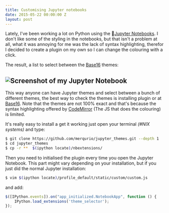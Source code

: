 ```yaml
---
title: Customising Jupyter notebooks
date: 2015-05-22 00:00:00 Z
layout: post
---
```


Lately, I've been working a lot on Python using the [Jupyter
Notebooks](http://jupyter.org). I don't like some of the styling in the
notebooks, but that isn't a problem at all, what it was annoying for me was the
lack of syntax highlighting, therefor I decided to create a plugin on my own so
I can change the colouring with a click.

The result, a list to select between the
[Base16](chriskempson.github.io/base16/) themes:

![Screenshot of my Jupyter
Notebook](https://cloud.githubusercontent.com/assets/1485056/14063819/abe2dc18-f3e2-11e5-94d9-978ec774156e.png)
----

This way anyone can have Jupyter themes and select between a bunch of different
themes, the best way to check the themes is installing plugin or at
[Base16](http://chriskempson.github.io/base16/). Note that the themes are not
100% exact and that's because the syntax highlighting offered by
[CodeMirror](https://codemirror.net/) (The JS that does the colouring) is
limited.

It's really easy to install a get it working just open your terminal *(#NIX systems)* and type: 

```sh
$ git clone https://github.com/merqurio/jupyter_themes.git --depth 1
$ cd jupyter_themes
$ cp -r **  $(ipython locate)/nbextensions/
```

Then you need to initialised the plugin every time you open the Jupyter
Notebook. This part might vary depending on your installation, but if you just
did the normal Jupyter installation:

```sh
$ vim $(ipython locate)/profile_default/static/custom/custom.js
```
and add:

```js
$([IPython.events]).on("app_initialized.NotebookApp", function () {
    IPython.load_extensions('theme_selector');
});
```

